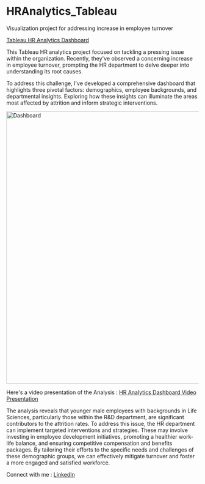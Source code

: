 # HRAnalytics_Tableau
Visualization project for addressing increase in employee turnover

[Tableau HR Analytics Dashboard](https://public.tableau.com/app/profile/neha.s1667/viz/HR_Analytics_17152840742770/AttritionDashboard)

This Tableau HR analytics project focused on tackling a pressing issue within the organization. Recently, they've observed a concerning increase in employee turnover, prompting the HR department to delve deeper into understanding its root causes. 

To address this challenge, I've developed a comprehensive dashboard that highlights three pivotal factors: demographics, employee backgrounds, and departmental insights. Exploring how these insights can illuminate the areas most affected by attrition and inform strategic interventions.


<img width="712" alt="Dashboard" src="https://github.com/nehasharma2513/HRAnalytics_Tableau/assets/142134132/c3f7a135-408a-4058-b752-f3a3bc479194">



Here's a video presentation of the Analysis : [HR Analytics Dashboard Video Presentation](https://www.linkedin.com/posts/nehasharma25_hranalytics-employeeretention-datadrivendecisions-activity-7194784263144108032-l5g8?utm_source=share&utm_medium=member_desktop)

The analysis reveals that younger male employees with backgrounds in Life Sciences, particularly those within the R&D department, are significant contributors to the attrition rates. To address this issue, the HR department can implement targeted interventions and strategies. These may involve investing in employee development initiatives, promoting a healthier work-life balance, and ensuring competitive compensation and benefits packages. By tailoring their efforts to the specific needs and challenges of these demographic groups, we can effectively mitigate turnover and foster a more engaged and satisfied workforce.

Connect with me : [LinkedIn](https://www.linkedin.com/in/nehasharma25)

